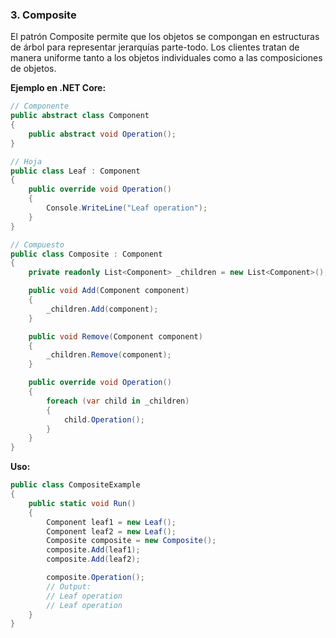 ### **3. Composite**

El patrón Composite permite que los objetos se compongan en estructuras de árbol para representar jerarquías parte-todo. Los clientes tratan de manera uniforme tanto a los objetos individuales como a las composiciones de objetos.

**Ejemplo en .NET Core:**

```csharp
// Componente
public abstract class Component
{
    public abstract void Operation();
}

// Hoja
public class Leaf : Component
{
    public override void Operation()
    {
        Console.WriteLine("Leaf operation");
    }
}

// Compuesto
public class Composite : Component
{
    private readonly List<Component> _children = new List<Component>();

    public void Add(Component component)
    {
        _children.Add(component);
    }

    public void Remove(Component component)
    {
        _children.Remove(component);
    }

    public override void Operation()
    {
        foreach (var child in _children)
        {
            child.Operation();
        }
    }
}
```

**Uso:**

```csharp
public class CompositeExample
{
    public static void Run()
    {
        Component leaf1 = new Leaf();
        Component leaf2 = new Leaf();
        Composite composite = new Composite();
        composite.Add(leaf1);
        composite.Add(leaf2);

        composite.Operation();
        // Output:
        // Leaf operation
        // Leaf operation
    }
}
```